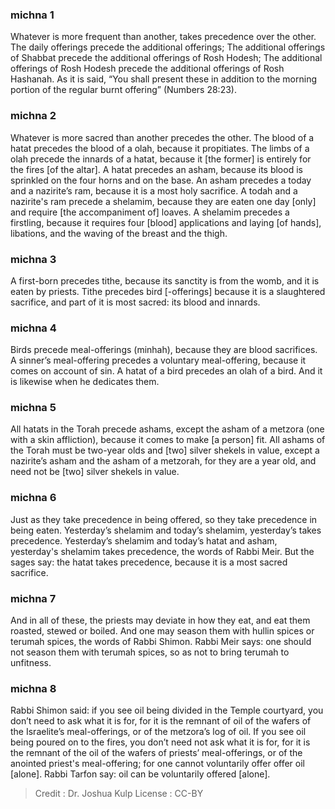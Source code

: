 
### michna 1
Whatever is more frequent than another, takes precedence over the other. The daily offerings precede the additional offerings; The additional offerings of Shabbat precede the additional offerings of Rosh Hodesh; The additional offerings of Rosh Hodesh precede the additional offerings of Rosh Hashanah. As it is said, “You shall present these in addition to the morning portion of the regular burnt offering” (Numbers 28:23).

### michna 2
Whatever is more sacred than another precedes the other. The blood of a hatat precedes the blood of a olah, because it propitiates. The limbs of a olah precede the innards of a hatat, because it [the former] is entirely for the fires [of the altar]. A hatat precedes an asham, because its blood is sprinkled on the four horns and on the base. An asham precedes a today and a nazirite’s ram, because it is a most holy sacrifice. A todah and a nazirite's ram precede a shelamim, because they are eaten one day [only] and require [the accompaniment of] loaves. A shelamim precedes a firstling, because it requires four [blood] applications and laying [of hands], libations, and the waving of the breast and the thigh.

### michna 3
A first-born precedes tithe, because its sanctity is from the womb, and it is eaten by priests. Tithe precedes bird [-offerings] because it is a slaughtered sacrifice, and part of it is most sacred: its blood and innards.

### michna 4
Birds precede meal-offerings (minhah), because they are blood sacrifices. A sinner’s meal-offering precedes a voluntary meal-offering, because it comes on account of sin. A hatat of a bird precedes an olah of a bird. And it is likewise when he dedicates them.

### michna 5
All hatats in the Torah precede ashams, except the asham of a metzora (one with a skin affliction), because it comes to make [a person] fit. All ashams of the Torah must be two-year olds and [two] silver shekels in value, except a nazirite’s asham and the asham of a metzorah, for they are a year old, and need not be [two] silver shekels in value.

### michna 6
Just as they take precedence in being offered, so they take precedence in being eaten. Yesterday’s shelamim and today’s shelamim, yesterday’s takes precedence. Yesterday’s shelamim and today’s hatat and asham, yesterday's shelamim takes precedence, the words of Rabbi Meir. But the sages say: the hatat takes precedence, because it is a most sacred sacrifice.

### michna 7
And in all of these, the priests may deviate in how they eat, and eat them roasted, stewed or boiled. And one may season them with hullin spices or terumah spices, the words of Rabbi Shimon. Rabbi Meir says: one should not season them with terumah spices, so as not to bring terumah to unfitness.

### michna 8
Rabbi Shimon said: if you see oil being divided in the Temple courtyard, you don’t need to ask what it is for, for it is the remnant of oil of the wafers of the Israelite’s meal-offerings, or of the metzora’s log of oil. If you see oil being poured on to the fires, you don’t need not ask what it is for, for it is the remnant of the oil of the wafers of priests’ meal-offerings, or of the anointed priest's meal-offering; for one cannot voluntarily offer offer oil [alone]. Rabbi Tarfon say: oil can be voluntarily offered [alone].

>Credit : Dr. Joshua Kulp
>License : CC-BY